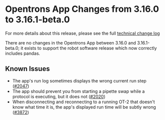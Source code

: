# Opentrons App Changes from 3.16.0 to 3.16.1-beta.0

For more details about this release, please see the full [technical change log][changelog]

There are no changes in the Opentrons App between 3.16.0 and 3.16.1-beta.0; it
exists to support the robot software release which now correctly includes pandas.

## Known Issues

- The app's run log sometimes displays the wrong current run step ([#2047][2047])
- The app should prevent you from starting a pipette swap while a protocol is executing, but it does not ([#2020][2020])
- When disconnecting and reconnecting to a running OT-2 that doesn't know what time it is, the app's displayed run time will be subtly wrong ([#3872][3872])


[changelog]: https://github.com/Opentrons/opentrons/blob/edge/CHANGELOG.md
[2047]: https://github.com/Opentrons/opentrons/issues/2047
[2020]: https://github.com/Opentrons/opentrons/issues/2020
[3872]: https://github.com/Opentrons/opentrons/issues/3872
